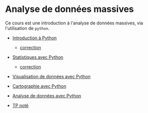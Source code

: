 # Analyse de données massives

Ce cours est une introduction à l'analyse de données massives, via l'utilisation de `python`.

- [Introduction à Python](seance1-intro.html)
    - [correction](seance1-correction.html)
- [Statistiques avec Python](seance2-stats.html)
    - [correction](seance2-correction.html)

- [Visualisation de données avec Python](seance3-visualisation.html)
- [Cartographie avec Python](seance4-cartographie.html)

- [Analyse de données avec Python](seance5-analyse.html)
- [TP noté]() <!-- tpnote1.ipynb -->

<!--
- [Introduction à MongoDB](https://fxjollois.github.io/cours-2019-2020/m1--add-massives/seance6-slides.html)
    - [Connexion à MongoDB, sous Python](seance6-mongodb.ipynb)
- [TP noté]() <!-- tpnote2.ipynb - - >
- [Données du projet](seance7-donnees-projet.ipynb)
- [Travail à rendre](sujet-projet.ipynb)
	- [Aide avec fichier GeoJSON](donnees-projet-aide.ipynb)

-->
